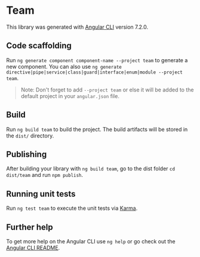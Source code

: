 # Team

This library was generated with [Angular CLI](https://github.com/angular/angular-cli) version 7.2.0.

## Code scaffolding

Run `ng generate component component-name --project team` to generate a new component. You can also use `ng generate directive|pipe|service|class|guard|interface|enum|module --project team`.

> Note: Don't forget to add `--project team` or else it will be added to the default project in your `angular.json` file.

## Build

Run `ng build team` to build the project. The build artifacts will be stored in the `dist/` directory.

## Publishing

After building your library with `ng build team`, go to the dist folder `cd dist/team` and run `npm publish`.

## Running unit tests

Run `ng test team` to execute the unit tests via [Karma](https://karma-runner.github.io).

## Further help

To get more help on the Angular CLI use `ng help` or go check out the [Angular CLI README](https://github.com/angular/angular-cli/blob/master/README.md).
